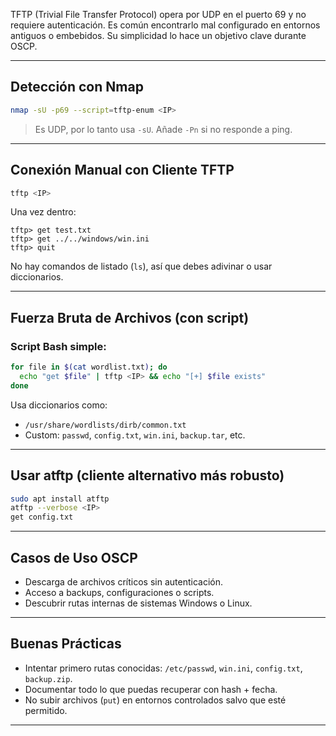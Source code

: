 TFTP (Trivial File Transfer Protocol) opera por UDP en el puerto 69 y no requiere autenticación. Es común encontrarlo mal configurado en entornos antiguos o embebidos. Su simplicidad lo hace un objetivo clave durante OSCP.

---

## Detección con Nmap

```bash
nmap -sU -p69 --script=tftp-enum <IP>
```

> Es UDP, por lo tanto usa `-sU`. Añade `-Pn` si no responde a ping.

---

## Conexión Manual con Cliente TFTP

```bash
tftp <IP>
```

Una vez dentro:

```text
tftp> get test.txt
tftp> get ../../windows/win.ini
tftp> quit
```

No hay comandos de listado (`ls`), así que debes adivinar o usar diccionarios.

---

## Fuerza Bruta de Archivos (con script)

### Script Bash simple:
```bash
for file in $(cat wordlist.txt); do
  echo "get $file" | tftp <IP> && echo "[+] $file exists"
done
```

Usa diccionarios como:
- `/usr/share/wordlists/dirb/common.txt`
- Custom: `passwd`, `config.txt`, `win.ini`, `backup.tar`, etc.

---

## Usar atftp (cliente alternativo más robusto)

```bash
sudo apt install atftp
atftp --verbose <IP>
get config.txt
```

---

## Casos de Uso OSCP

- Descarga de archivos críticos sin autenticación.
- Acceso a backups, configuraciones o scripts.
- Descubrir rutas internas de sistemas Windows o Linux.

---

## Buenas Prácticas

- Intentar primero rutas conocidas: `/etc/passwd`, `win.ini`, `config.txt`, `backup.zip`.
- Documentar todo lo que puedas recuperar con hash + fecha.
- No subir archivos (`put`) en entornos controlados salvo que esté permitido.

---